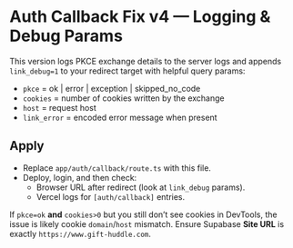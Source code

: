 # Auth Callback Fix v4 — Logging & Debug Params
This version logs PKCE exchange details to the server logs and appends
`link_debug=1` to your redirect target with helpful query params:
  - `pkce` = ok | error | exception | skipped_no_code
  - `cookies` = number of cookies written by the exchange
  - `host` = request host
  - `link_error` = encoded error message when present

## Apply
- Replace `app/auth/callback/route.ts` with this file.
- Deploy, login, and then check:
  - Browser URL after redirect (look at `link_debug` params).
  - Vercel logs for `[auth/callback]` entries.

If `pkce=ok` **and** `cookies>0` but you still don’t see cookies in DevTools,
the issue is likely cookie `domain`/`host` mismatch. Ensure Supabase **Site URL**
is exactly `https://www.gift-huddle.com`.
